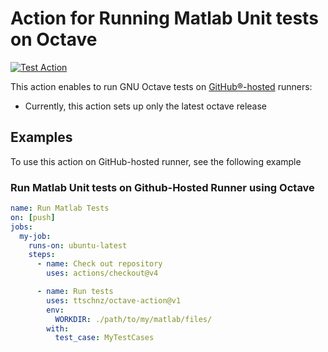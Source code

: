 # Action for Running Matlab Unit tests on Octave
[![Test Action](https://github.com/ttschnz/octave-action/actions/workflows/test-actions.yml/badge.svg)](https://github.com/ttschnz/octave-action/actions/workflows/test-actions.yml)

This action enables to run GNU Octave tests on [GitHub&reg;-hosted](https://docs.github.com/en/free-pro-team@latest/actions/reference/specifications-for-github-hosted-runners) runners:

- Currently, this action sets up only the latest octave release

## Examples
To use this action on GitHub-hosted runner, see the following example

### Run Matlab Unit tests on Github-Hosted Runner using Octave

```yaml
name: Run Matlab Tests
on: [push]
jobs:
  my-job:
    runs-on: ubuntu-latest
    steps:
      - name: Check out repository
        uses: actions/checkout@v4

      - name: Run tests
        uses: ttschnz/octave-action@v1
        env:
          WORKDIR: ./path/to/my/matlab/files/
        with:
          test_case: MyTestCases

```
